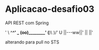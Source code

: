 # Aplicacao-desafio03
API REST com Spring

   \'
    \   ^__^' 
     \_ (oo)\________'
        (__)\        )\/\'
          U  ||---ww||'
             ||     ||'
            
alterando para pull no STS
